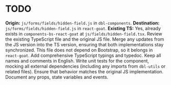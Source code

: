 # TODO

**Origin:** `js/forms/fields/hidden-field.js` in `dbl-components`.
**Destination:** `js/forms/fields/hidden-field.js` in `react-goat`.
**Existing TS:** Yes, already exists in `components-bs-react-goat` at `js/fields/hidden-field.tsx`.
Review the existing TypeScript file and the original JS file. Merge any updates from the JS version into the TS version, ensuring that both implementations stay synchronized.
This file does not depend on Bootstrap, so it belongs in `react-goat`.
Add comprehensive TypeScript typings and typedoc. Keep all names and comments in English.
Write unit tests for the component, mocking all external dependencies (including any imports from `dbl-utils` or related files). Ensure that behavior matches the original JS implementation.
Document any props, state variables and events.